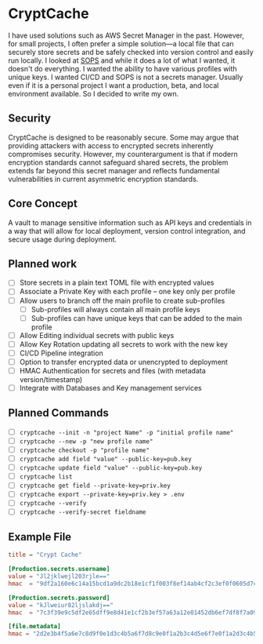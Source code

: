 # CryptCache

I have used solutions such as AWS Secret Manager in the past. However, for small projects, I often prefer a simple solution—a local file that can securely store secrets and be safely checked into version control and easily run locally. I looked at [SOPS](https://blog.gitguardian.com/a-comprehensive-guide-to-sops/) and while it does a lot of what I wanted, it doesn't do everything. I wanted the ability to have various profiles with unique keys. I wanted CI/CD and SOPS is not a secrets manager. Usually even if it is a personal project I want a production, beta, and local environment available. So I decided to write my own.

## Security

CryptCache is designed to be reasonably secure. Some may argue that providing attackers with access to encrypted secrets inherently compromises security. However, my counterargument is that if modern encryption standards cannot safeguard shared secrets, the problem extends far beyond this secret manager and reflects fundamental vulnerabilities in current asymmetric encryption standards.

## Core Concept

A vault to manage sensitive information such as API keys and credentials in a way that will allow for local deployment, version control integration, and secure usage during deployment.

## Planned work

- [ ] Store secrets in a plain text TOML file with encrypted values
- [ ] Associate a Private Key with each profile – one key only per profile
- [ ] Allow users to branch off the main profile to create sub-profiles
  - [ ] Sub-profiles will always contain all main profile keys
  - [ ] Sub-profiles can have unique keys that can be added to the main profile
- [ ] Allow Editing individual secrets with public keys
- [ ] Allow Key Rotation updating all secrets to work with the new key
- [ ] CI/CD Pipeline integration
- [ ] Option to transfer encrypted data or unencrypted to deployment
- [ ] HMAC Authentication for secrets and files (with metadata version/timestamp)
- [ ] Integrate with Databases and Key management services

## Planned Commands

- [ ] `cryptcache --init -n "project Name" -p "initial profile name"`
- [ ] `cryptcache --new -p "new profile name"`
- [ ] `cryptcache checkout -p "profile name"`
- [ ] `cryptcache add field "value" --public-key=pub.key`
- [ ] `cryptcache update field "value" --public-key=pub.key`
- [ ] `cryptcache list`
- [ ] `cryptcache get field --private-key=priv.key`
- [ ] `cryptcache export --private-key=priv.key > .env`
- [ ] `cryptcache --verify`
- [ ] `cryptcache --verify-secret fieldname`

## Example File

```TOML
title = "Crypt Cache"

[Production.secrets.username]
value = "Jl2jklwejl203rjle=="
hmac  = "9df2a160e6c14a15bcd1a9dc2b18e1cf1f003f8ef14ab4cf2c3ef0f0605d7c6b"

[Production.secrets.password]
value = "kJlweiur82ljslakdj=="
hmac  = "7c3f39e9c5df2e65dff9e8d41e1cf2b3ef57a63a12e01452db6ef7df8f7a09c8"

[file.metadata]
hmac = "2d2e3b4f5a6e7c8d9f0e1d3c4b5a6f7d8c9e0f1a2b3c4d5e6f7e0f1a2d3c4b5a"

```

